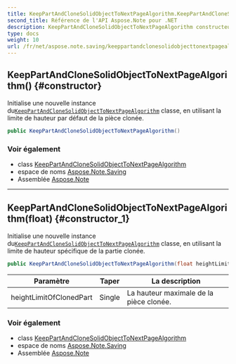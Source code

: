 ```yaml
---
title: KeepPartAndCloneSolidObjectToNextPageAlgorithm.KeepPartAndCloneSolidObjectToNextPageAlgorithm
second_title: Référence de l'API Aspose.Note pour .NET
description: KeepPartAndCloneSolidObjectToNextPageAlgorithm constructeur. Initialise une nouvelle instance duKeepPartAndCloneSolidObjectToNextPageAlgorithm classe en utilisant la limite de hauteur par défaut de la pièce clonée.
type: docs
weight: 10
url: /fr/net/aspose.note.saving/keeppartandclonesolidobjecttonextpagealgorithm/keeppartandclonesolidobjecttonextpagealgorithm/
---
```

## KeepPartAndCloneSolidObjectToNextPageAlgorithm() {#constructor}

Initialise une nouvelle instance du[`KeepPartAndCloneSolidObjectToNextPageAlgorithm`](../) classe, en utilisant la limite de hauteur par défaut de la pièce clonée.

```csharp
public KeepPartAndCloneSolidObjectToNextPageAlgorithm()
```

### Voir également

* class [KeepPartAndCloneSolidObjectToNextPageAlgorithm](../)
* espace de noms [Aspose.Note.Saving](../../keeppartandclonesolidobjecttonextpagealgorithm/)
* Assemblée [Aspose.Note](../../../)

---

## KeepPartAndCloneSolidObjectToNextPageAlgorithm(float) {#constructor_1}

Initialise une nouvelle instance du[`KeepPartAndCloneSolidObjectToNextPageAlgorithm`](../) classe, en utilisant la limite de hauteur spécifique de la partie clonée.

```csharp
public KeepPartAndCloneSolidObjectToNextPageAlgorithm(float heightLimitOfClonedPart)
```

| Paramètre | Taper | La description |
| --- | --- | --- |
| heightLimitOfClonedPart | Single | La hauteur maximale de la pièce clonée. |

### Voir également

* class [KeepPartAndCloneSolidObjectToNextPageAlgorithm](../)
* espace de noms [Aspose.Note.Saving](../../keeppartandclonesolidobjecttonextpagealgorithm/)
* Assemblée [Aspose.Note](../../../)



